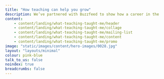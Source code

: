 ```yaml
---
title: "How teaching can help you grow"
description: We’ve partnered with Buzzfeed to show how a career in the classroom gives both pupils and teachers the opportunity to learn and grow.
content:
    - content/landing/what-teaching-taught-me/header
    - content/landing/what-teaching-taught-me/collage
    - content/landing/what-teaching-taught-me/mailing-list
    - content/landing/what-teaching-taught-me/content
    - content/landing/what-teaching-taught-me/promo
image: "static/images/content/hero-images/0028.jpg"
layout: "layouts/minimal"
colour: pink-blue
talk_to_us: false
noindex: true
breadcrumbs: false
---
```

